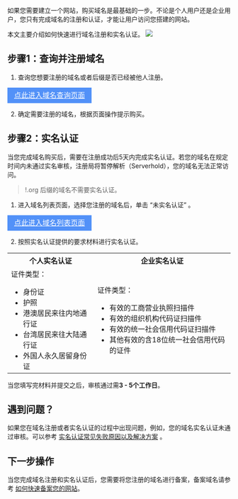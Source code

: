 如果您需要建立一个网站，购买域名是最基础的一步。不论是个人用户还是企业用户，您只有完成域名的注册和认证，才能让用户访问您搭建的网站。

本文主要介绍如何快速进行域名注册和实名认证。
![](https://main.qcloudimg.com/raw/21a2c4b3c8acc9ba8b84e2cfe82602fd.png)


## 步骤1：查询并注册域名

1. 查询您想要注册的域名或者后缀是否已经被他人注册。

 <div style="background-color:#5291F8; width: 190px; height: 35px; line-height:35px; text-align:center;"><a href="https://dnspod.cloud.tencent.com/" target="_blank"  style="color: white; font-size:16px;">点此进入域名查询页面</a></div>

2. 确定需要注册的域名，根据页面操作提示购买。


## 步骤2：实名认证
当您完成域名购买后，需要在注册成功后5天内完成实名认证。若您的域名在规定时间内未通过实名审核，注册局将暂停解析（Serverhold），您的域名无法正常访问。
>!.org 后缀的域名不需要实名认证。
>
1. 进入域名列表页面，选择您注册的域名后，单击 “未实名认证” 。

 <div style="background-color:#5291F8; width: 190px; height: 35px; line-height:35px; text-align:center;"><a href="https://console.cloud.tencent.com/domain" target="_blank"  style="color: white; font-size:16px;">点此进入域名列表页面</a></div>
 
2. 按照实名认证提供的要求材料进行实名认证。

<table>
<tr>
<th>个人实名认证</th>
<th>企业实名认证</th>
</tr>
<tr>
<td>证件类型：
<ul class="params">
<li>身份证</li>
<li>护照</li>
<li>港澳居民来往内地通行证</li>
<li>台湾居民来往大陆通行证</li>
 <li>外国人永久居留身份证</li></ul></td>
<td>证件类型：
<ul class="params"> 
<li>有效的工商营业执照扫描件</li>
<li>有效的组织机构代码证扫描件</li>
<li>有效的统一社会信用代码证扫描件</li>
 <li>其他有效的含18位统一社会信用代码的证件</li></ul></td>
</tr>
</table>

当您填写完材料并提交之后，审核通过需**3 - 5个工作日**。

## 遇到问题？
如果您在域名注册或者实名认证的过程中出现问题，例如，您的域名实名认证未通过审核。可以参考 [实名认证常见失败原因以及解决方案](https://cloud.tencent.com/document/product/242/36331) 。


## 下一步操作
当您完成域名注册和实名认证后，您需要将您注册的域名进行备案，备案域名请参考 [如何快速备案您的网站](https://cloud.tencent.com/document/product/243/39038)。

<style>
	.params{margin-bottom:0px !important;}
</style>

